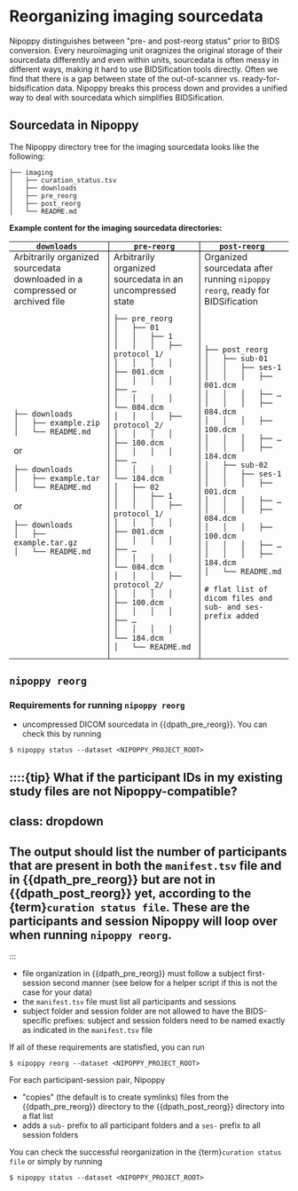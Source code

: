 # Reorganizing imaging sourcedata

Nipoppy distinguishes between "pre- and post-reorg status" prior to BIDS conversion. Every neuroimaging unit oragnizes the original storage of their sourcedata differently and even within units, sourcedata is often messy in different ways, making it hard to use BIDSification tools directly. Often we find that there is a gap between state of the out-of-scanner vs. ready-for-bidsification data. Nipoppy breaks this process down and provides a unified way to deal with sourcedata which simplifies BIDSification. 

## Sourcedata in Nipoppy

The Nipoppy directory tree for the imaging sourcedata looks like the following: 

```{code-block}
├── imaging
│   ├── curation_status.tsv 
│   ├── downloads
│   ├── pre_reorg
│   ├── post_reorg
│   └── README.md
```

**Example content for the imaging sourcedata directories:**

<html>
<head><style>
table {
	border-collapse:collapse;
}
tr {
	border:none;
}
th, td {
	border-collapse:collapse;
	border: 1px solid black;
	padding-top:0;
	padding-bottom:0;
}
.verticalSplitplusBottomLeft {
    border-top:none;
    border-bottom:1px solid black;
    border-left:none;
}
.verticalSplitplusBottomRight {
    border-top:none;
    border-bottom:1px solid black;
    border-right:none;
}
.verticalSplitplusBottomMiddle {
    border-top:none;
    border-bottom:1px solid black;
}
.verticalSplit {
	border-top:none;
	border-bottom:none;
}
.verticalSplit:first-of-type {
	border-left:none;
}
.verticalSplit:last-of-type {
	border-right:none;
}
</style></head>
<body>
<table>
<tr>
<th class="verticalSplitplusBottomLeft"> <b> <code>downloads </code></b></th> <th class="verticalSplitplusBottomMiddle"> <b><code>pre-reorg</code> </b></th> <th class="verticalSplitplusBottomRight"> <b><code>post-reorg </code></b></th>
</tr>
<tr>
<td class="verticalSplit"> Arbitrarily organized sourcedata downloaded in a compressed or archived file </td> <td class="verticalSplit"> Arbitrarily organized sourcedata in an uncompressed state </td> <td class="verticalSplit"> Organized sourcedata after running <code>nipoppy reorg</code>, ready for BIDSification </td>
</tr>
<tr>
<td class="verticalSplit"> 

```
├── downloads
│   ├── example.zip
│   └── README.md
```

or 

```
├── downloads
│   ├── example.tar
│   └── README.md
```

or 

```
├── downloads
│   ├── example.tar.gz
│   └── README.md
```


</td>
<td class="verticalSplit">


```
├── pre_reorg
│   ├── 01
│   │   ├── 1
│   │   │   ├── protocol_1/
│   │   │   │   ├── 001.dcm
│   │   │   │   ├── …
│   │   │   │   └── 084.dcm
│   │   │   ├── protocol_2/
│   │   │   │   ├── 100.dcm
│   │   │   │   ├── …
│   │   │   │   └── 184.dcm
│   ├── 02
│   │   ├── 1
│   │   │   ├── protocol_1/
│   │   │   │   ├── 001.dcm
│   │   │   │   ├── …
│   │   │   │   └── 084.dcm
│   │   │   ├── protocol_2/
│   │   │   │   ├── 100.dcm
│   │   │   │   ├── …
│   │   │   │   └── 184.dcm
│   └── README.md
```


</td>
<td class="verticalSplit"> 


```
├── post_reorg
│   ├── sub-01
│   │   ├── ses-1
│   │   │   ├── 001.dcm
│   │   │   ├── …
│   │   │   ├── 084.dcm
│   │   │   ├── 100.dcm 
│   │   │   ├── …
│   │   │   ├── 184.dcm 
│   ├── sub-02
│   │   ├── ses-1
│   │   │   ├── 001.dcm
│   │   │   ├── …
│   │   │   ├── 084.dcm
│   │   │   ├── 100.dcm 
│   │   │   ├── …
│   │   │   ├── 184.dcm
│   └── README.md

# flat list of dicom files and 
sub- and ses- prefix added
```


</td>
</table>
</body>
</html>

## `nipoppy reorg`

### Requirements for running `nipoppy reorg`

- uncompressed DICOM sourcedata in {{dpath_pre_reorg}}. You can check this by running

```console
$ nipoppy status --dataset <NIPOPPY_PROJECT_ROOT>
```

::::{tip} What if the participant IDs in my existing study files are not Nipoppy-compatible?
---
class: dropdown
---
The output should list the number of participants that are present in both the `manifest.tsv` file and in {{dpath_pre_reorg}} but are not in {{dpath_post_reorg}} yet, according to the {term}`curation status file`. These are the participants and session Nipoppy will loop over when running `nipoppy reorg`.  
---
:::

- file organization in {{dpath_pre_reorg}} must follow a subject first-session second manner (see below for a helper script if this is not the case for your data)
- the `manifest.tsv` file must list all participants and sessions
- subject folder and session folder are not allowed to have the BIDS-specific prefixes: subject and session folders need to be named exactly as indicated in the `manifest.tsv` file

If all of these requirements are statisfied, you can run 

```console
$ nipoppy reorg --dataset <NIPOPPY_PROJECT_ROOT>
```

For each participant-session pair, Nipoppy
- "copies" (the default is to create symlinks) files from the {{dpath_pre_reorg}} directory to the {{dpath_post_reorg}} directory into a flat list
- adds a `sub-` prefix to all participant folders and a `ses-` prefix to all session folders

You can check the successful reorganization in the {term}`curation status file` or simply by running 

```console
$ nipoppy status --dataset <NIPOPPY_PROJECT_ROOT>
```
